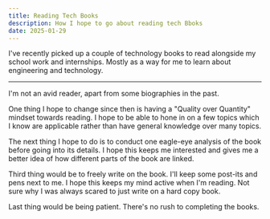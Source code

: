 ```yaml
---
title: Reading Tech Books
description: How I hope to go about reading tech Bboks
date: 2025-01-29
---
```

I've recently picked up a couple of technology books to read alongside my school work and internships. Mostly as a way for me to learn about engineering and technology.

---

I'm not an avid reader, apart from some biographies in the past.

One thing I hope to change since then is having a "Quality over Quantity" mindset towards reading. I hope to be able to hone in on a few topics which I know are applicable rather than have general knowledge over many topics.

The next thing I hope to do is to conduct one eagle-eye analysis of the book before going into its details. I hope this keeps me interested and gives me a better idea of how different parts of the book are linked.

Third thing would be to freely write on the book. I'll keep some post-its and pens next to me. I hope this keeps my mind active when I'm reading. Not sure why I was always scared to just write on a hard copy book.

Last thing would be being patient. There's no rush to completing the books.
